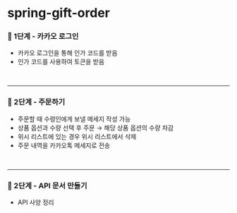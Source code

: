 # spring-gift-order

### 🚀 1단계 - 카카오 로그인
- 카카오 로그인을 통해 인가 코드를 받음
- 인가 코드를 사용하여 토큰을 받음

<br><hr>

### 🚀 2단계 - 주문하기
- 주문할 때 수령인에게 보낼 메세지 작성 가능
- 상품 옵션과 수량 선택 후 주문 → 해당 상품 옵션의 수량 차감
- 위시 리스트에 있는 경우 위시 리스트에서 삭제
- 주문 내역을 카카오톡 메세지로 전송

<br><hr>

### 🚀 2단계 - API 문서 만들기
- API 사양 정리